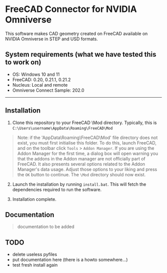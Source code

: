 # FreeCAD Connector for NVIDIA Omniverse
This software makes CAD geometry created on FreeCAD available on NVIDIA Omniverse in STEP and USD formats.

## System requirements (what we have tested this to work on)
- OS: Windows 10 and 11
- FreeCAD: 0.20, 0.21.1, 0.21.2
- Nucleus: Local and remote
- Omniverse Connect Sample: 202.0
---

## Installation
1. Clone this repository to your FreeCAD \Mod directory. Typically, this is `C:\Users\username\AppData\Roaming\FreeCAD\Mod`

> Note: if the 'AppData\Roaming\FreeCAD\Mod' file directory does not exist, you must first initialise this folder. To do this, launch FreeCAD, and on the toolbar click `Tools` > `Addon Manager`. If you are using the Addon Manager for the first time, a dialog box will open warning you that the addons in the Addon manager are not officially part of FreeCAD. It also presents several options related to the Addon Manager's data usage. Adjust those options to your liking and press the `OK` button to continue. The `\Mod` directory should now exist. 

2. Launch the installation by running `install.bat`. This will fetch the dependencies required to run the software. 

3. Installation complete.

## Documentation
> documentation to be added

## TODO
- delete useless pyfiles
- put documentation here (there is a howto somewhere...)
- test fresh install again
